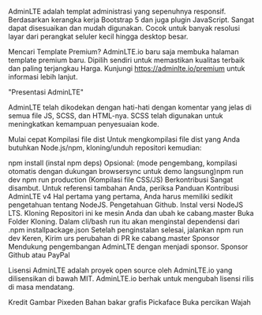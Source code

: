 AdminLTE adalah templat administrasi yang sepenuhnya responsif. Berdasarkan kerangka kerja Bootstrap 5 dan juga plugin JavaScript. Sangat dapat disesuaikan dan mudah digunakan. Cocok untuk banyak resolusi layar dari perangkat seluler kecil hingga desktop besar.

Mencari Template Premium?
AdminLTE.io baru saja membuka halaman template premium baru. Dipilih sendiri untuk memastikan kualitas terbaik dan paling terjangkau Harga. Kunjungi https://adminlte.io/premium untuk informasi lebih lanjut.

"Presentasi AdminLTE"

AdminLTE telah dikodekan dengan hati-hati dengan komentar yang jelas di semua file JS, SCSS, dan HTML-nya. SCSS telah digunakan untuk meningkatkan kemampuan penyesuaian kode.

Mulai cepat
Kompilasi file dist
Untuk mengkompilasi file dist yang Anda butuhkan Node.js/npm, kloning/unduh repositori kemudian:

npm install (instal npm deps)
Opsional: (mode pengembang, kompilasi otomatis dengan dukungan browsersync untuk demo langsung)npm run dev
npm run production (Kompilasi file CSS/JS)
Berkontribusi
Sangat disambut.
Untuk referensi tambahan Anda, periksa Panduan Kontribusi AdminLTE v4
Hal pertama yang pertama, Anda harus memiliki sedikit pengetahuan tentang NodeJS.
Pengetahuan Github.
Instal versi NodeJS LTS.
Kloning Repositori ini ke mesin Anda dan ubah ke cabang.master
Buka Folder Kloning.
Dalam cli/bash run itu akan menginstal dependensi dari .npm installpackage.json
Setelah penginstalan selesai, jalankan npm run dev
Keren, Kirim urs perubahan di PR ke cabang.master
Sponsor
Mendukung pengembangan AdminLTE dengan menjadi sponsor. Sponsor Github atau PayPal

Lisensi
AdminLTE adalah proyek open source oleh AdminLTE.io yang dilisensikan di bawah MIT. AdminLTE.io berhak untuk mengubah lisensi rilis di masa mendatang.

Kredit Gambar
Pixeden
Bahan bakar grafis
Pickaface
Buka percikan
Wajah
